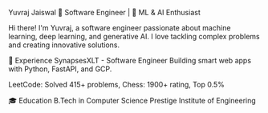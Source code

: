 Yuvraj Jaiswal
🚀 Software Engineer | 🧠 ML & AI Enthusiast

Hi there! I'm Yuvraj, a software engineer passionate about machine learning, deep learning, and generative AI. I love tackling complex problems and creating innovative solutions.

💼 Experience
SynapsesXLT - Software Engineer
Building smart web apps with Python, FastAPI, and GCP.

LeetCode: Solved 415+ problems,
Chess: 1900+ rating, Top 0.5%

🎓 Education
B.Tech in Computer Science
Prestige Institute of Engineering
